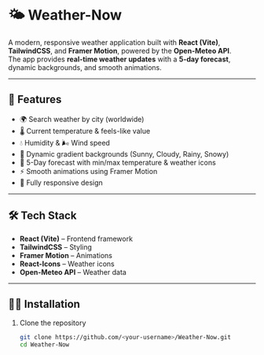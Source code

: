 # 🌤️ Weather-Now

A modern, responsive weather application built with **React (Vite)**, **TailwindCSS**, and **Framer Motion**, powered by the **Open-Meteo API**.  
The app provides **real-time weather updates** with a **5-day forecast**, dynamic backgrounds, and smooth animations.

---

## 🚀 Features
- 🌍 Search weather by city (worldwide)  
- 🌡️ Current temperature & feels-like value  
- 💧 Humidity & 🌬 Wind speed  
- 🎨 Dynamic gradient backgrounds (Sunny, Cloudy, Rainy, Snowy)  
- 📅 5-Day forecast with min/max temperature & weather icons  
- ⚡ Smooth animations using Framer Motion  
- 📱 Fully responsive design  

---

## 🛠 Tech Stack
- **React (Vite)** – Frontend framework  
- **TailwindCSS** – Styling  
- **Framer Motion** – Animations  
- **React-Icons** – Weather icons  
- **Open-Meteo API** – Weather data  

---

## 🧑‍💻 Installation

1. Clone the repository  
   ```bash
   git clone https://github.com/<your-username>/Weather-Now.git
   cd Weather-Now
